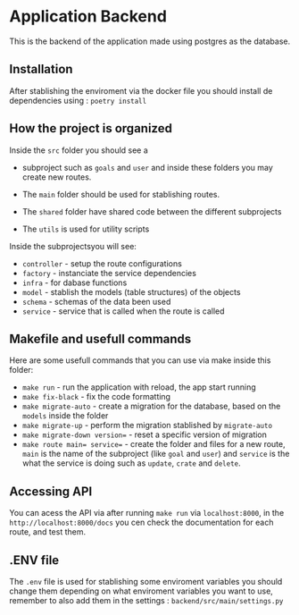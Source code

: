 # Application Backend

This is the backend of the application made using postgres as the database.

## Installation

After stablishing the enviroment via the docker file you should install de dependencies using : `poetry install`

## How the project is organized

Inside the `src` folder you should see a

- subproject such as `goals` and `user` and inside these folders you may create new routes.

- The `main` folder should be used for stablishing routes.

- The `shared` folder have shared code between the different subprojects

- The `utils` is used for utility scripts

Inside the subprojectsyou will see:

- `controller` - setup the route configurations
- `factory` - instanciate the service dependencies
- `infra` - for dabase functions
- `model` - stablish the models (table structures) of the objects
- `schema` - schemas of the data been used
- `service` - service that is called when the route is called

## Makefile and usefull commands

Here are some usefull commands that you can use via make inside this folder:

- `make run` - run the application with reload, the app start running
- `make fix-black` - fix the code formatting
- `make migrate-auto` - create a migration for the database, based on the `models` inside the folder
- `make migrate-up` - perform the migration stablished by `migrate-auto`
- `make migrate-down version=` - reset a specific version of migration
- `make route main= service=` - create the folder and files for a new route, `main` is the name of the subproject (like `goal` and `user`) and `service` is the what the service is doing such as `update`, `crate` and `delete`.

## Accessing API

You can acess the API via after running `make run` via `localhost:8000`, in the `http://localhost:8000/docs` you cen check the documentation for each route, and test them.

## .ENV file

The `.env` file is used for stablishing some enviroment variables you should change them depending on what enviroment variables you want to use, remember to also add them in the settings : `backend/src/main/settings.py`
